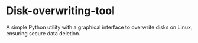 # Disk-overwriting-tool
A simple Python utility with a graphical interface to overwrite disks on Linux, ensuring secure data deletion. 
